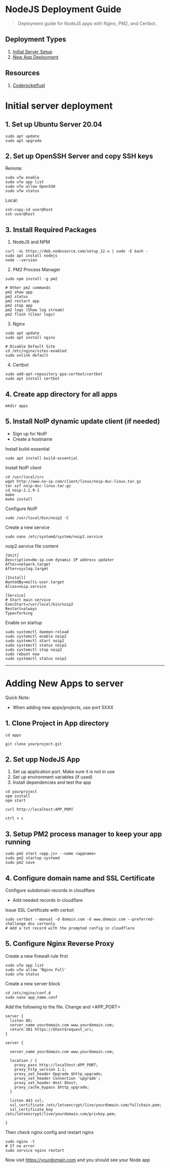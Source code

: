 # NodeJS Deployment Guide

> Deployment guide for NodeJS apps with Nginx, PM2, and Certbot.

## Deployment Types
1. [Initial Server Setup](https://github.com/babegadev/node-deploy/#initial-server-deployment)
2. [New App Deployment](https://github.com/babegadev/node-deploy/#initial-server-deployment)

## Resources
1. [Coderocketfuel](https://coderrocketfuel.com/article/deploy-a-nodejs-application-to-digital-ocean-with-https)

# Initial server deployment

## 1. Set up Ubuntu Server 20.04
```
sudo apt update
sudo apt upgrade
```

## 2. Set up OpenSSH Server and copy SSH keys
Remote:
```
sudo ufw enable
sudo ufw app list
sudo ufw allow OpenSSH
sudo ufw status
```
Local:
```
ssh-copy-id user@host
ssh user@host
```

## 3. Install Required Packages
1. NodeJS and NPM
```
curl -sL https://deb.nodesource.com/setup_12.x | sudo -E bash -
sudo apt install nodejs
node --version
```
2. PM2 Process Manager
```
sudo npm install -g pm2

# Other pm2 commands
pm2 show app
pm2 status
pm2 restart app
pm2 stop app
pm2 logs (Show log stream)
pm2 flush (Clear logs)
```
3. Nginx
```
sudo apt update
sudo apt install nginx

# Disable Default Site
cd /etc/nginx/sites-enabled
sudo unlink default
```
4. Certbot
```
sudo add-apt-repository ppa:certbot/certbot
sudo apt install certbot
```

## 4. Create app directory for all apps
```
mkdir apps
```

## 5. Install NoIP dynamic update client (if needed)
- Sign up for NoIP
- Create a hostname

Install build-essential
```
sudo apt install build-essential
```
Install NoIP client
```
cd /usr/local/src
wget http://www.no-ip.com/client/linux/noip-duc-linux.tar.gz
tar xzf noip-duc-linux.tar.gz
cd noip-2.1.9-1
make
make install
```
Configure NoIP
```
sudo /usr/local/bin/noip2 -C
```
Create a new service
```
sudo nano /etc/systemd/system/noip2.service
```
noip2.service file content
```
[Unit]
Description=No-ip.com dynamic IP address updater
After=network.target
After=syslog.target

[Install]
WantedBy=multi-user.target
Alias=noip.service

[Service]
# Start main service
ExecStart=/usr/local/bin/noip2
Restart=always
Type=forking
```
Enable on startup
```
sudo systemctl daemon-reload
sudo systemctl enable noip2
sudo systemctl start noip2
sudo systemctl status noip2
sudo systemctl stop noip2
sudo reboot now
sudo systemctl status noip2
```

---

# Adding New Apps to server

Quick Note:
- When adding new apps/projects, use port 5XXX

## 1. Clone Project in App directory
```
cd apps

git clone yourproject.git
```

## 2. Set upp NodeJS App
1. Set up application port. Make sure it is not in use 
2. Set up environment variables (if used)
3. Install dependencies and test the app
```
cd yourproject
npm install
npm start

curl http://localhost:APP_PORT

ctrl + c
```

## 3. Setup PM2 process manager to keep your app running
```
sudo pm2 start <app.js> --name <appname>
sudo pm2 startup systemd
sudo pm2 save
```

## 4. Configure domain name and SSL Certificate
Configure subdomain records in cloudflare
- Add needed records in cloudflare

Issue SSL Certificate with cerbot
```
sudo certbot --manual -d domain.com -d www.domain.com --preferred-challenge dns certonly
# Add a txt record with the prompted config in cloudflare
```

## 5. Configure Nginx Reverse Proxy
Create a new firewall rule first
```
sudo ufw app list
sudo ufw allow 'Nginx Full'
sudo ufw status
```
Create a new server block
```
cd /etc/nginx/conf.d
sudo nano app_name.conf
```
Add the following to the file. Change <yourdomain> and <APP_PORT>
```
server {
  listen 80;
  server_name yourdomain.com www.yourdomain.com;
  return 301 https://$host$request_uri;
}

server {
	
  server_name yourdomain.com www.yourdomain.com;

  location / {
    proxy_pass http://localhost:APP_PORT;
    proxy_http_version 1.1;
    proxy_set_header Upgrade $http_upgrade;
    proxy_set_header Connection 'upgrade';
    proxy_set_header Host $host;
    proxy_cache_bypass $http_upgrade;
  }
  
  listen 443 ssl;
  ssl_certificate /etc/letsencrypt/live/yourdomain.com/fullchain.pem;
  ssl_certificate_key /etc/letsencrypt/live/yourdomain.com/privkey.pem;

}
```
Then check nginx config and restart nginx
```
sudo nginx -t
# If no error
sudo service nginx restart
```

Now visit https://yourdomain.com and you should see your Node app
